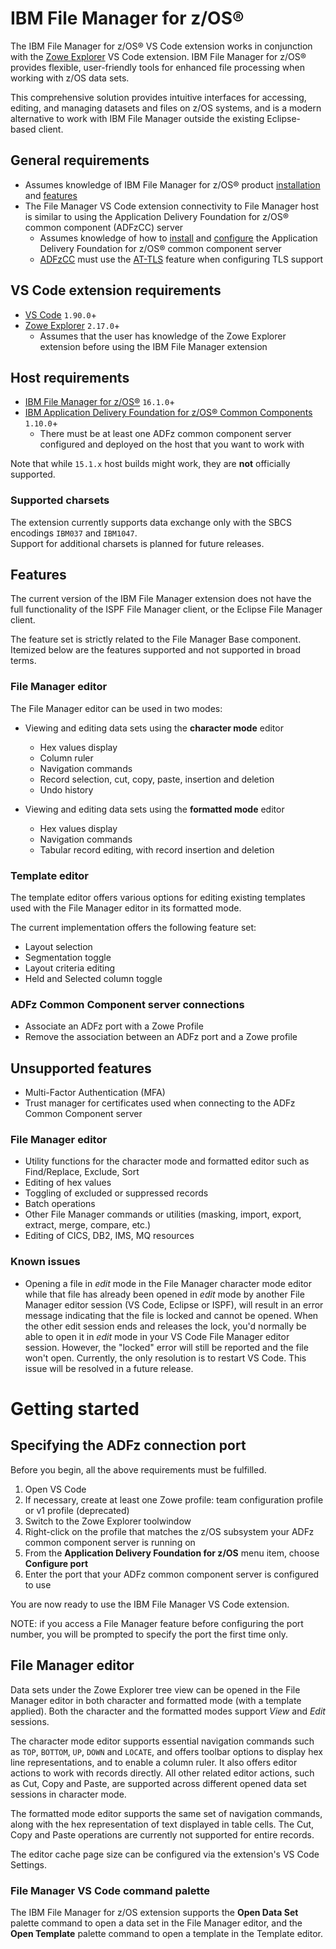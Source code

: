 # IBM File Manager for z/OS&reg;

The IBM File Manager for z/OS&reg; VS Code extension works in conjunction with the [Zowe Explorer][link-zowe] VS Code extension.
IBM File Manager for z/OS&reg; provides flexible, user-friendly tools for enhanced file processing when working with z/OS data sets.

This comprehensive solution provides intuitive interfaces for accessing, editing, and managing datasets and files on z/OS systems,
and is a modern alternative to work with IBM File Manager outside the existing Eclipse-based client.

## General requirements

- Assumes knowledge of IBM File Manager for z/OS&reg; product [installation][link-fm-install] and [features][link-features]
- The File Manager VS Code extension connectivity to File Manager host is similar to using
  the Application Delivery Foundation for z/OS&reg; common component (ADFzCC) server
  - Assumes knowledge of how to [install][link-adfz-install] and [configure][link-adfz-config]
    the Application Delivery Foundation for z/OS&reg; common component server
  - [ADFzCC][link-adfz-customize] must use the [AT-TLS][link-adfz-attls] feature when configuring TLS support

## VS Code extension requirements

- [VS Code][link-vscode] `1.90.0`+
- [Zowe Explorer][link-zowe] `2.17.0`+
  - Assumes that the user has knowledge of the Zowe Explorer extension before using the IBM File Manager extension

## Host requirements

- [IBM File Manager for z/OS&reg;][link-fm] `16.1.0`+
- [IBM Application Delivery Foundation for z/OS&reg; Common Components][link-adfz-docs] `1.10.0`+
  - There must be at least one ADFz common component server configured and deployed
    on the host that you want to work with

Note that while `15.1.x` host builds might work, they are **not** officially supported.

### Supported charsets

The extension currently supports data exchange only with the SBCS encodings `IBM037` and `IBM1047`.  
Support for additional charsets is planned for future releases.

## Features

The current version of the IBM File Manager extension does not have the full
functionality of the ISPF File Manager client, or the Eclipse File Manager client.

The feature set is strictly related to the File Manager Base component.  
Itemized below are the features supported and not supported in broad terms.

### File Manager editor

The File Manager editor can be used in two modes:

- Viewing and editing data sets using the **character mode** editor

  - Hex values display
  - Column ruler
  - Navigation commands
  - Record selection, cut, copy, paste, insertion and deletion
  - Undo history

- Viewing and editing data sets using the **formatted mode** editor
  - Hex values display
  - Navigation commands
  - Tabular record editing, with record insertion and deletion

### Template editor

The template editor offers various options for editing existing templates used with the
File Manager editor in its formatted mode.

The current implementation offers the following feature set:

- Layout selection
- Segmentation toggle
- Layout criteria editing
- Held and Selected column toggle

### ADFz Common Component server connections

- Associate an ADFz port with a Zowe Profile
- Remove the association between an ADFz port and a Zowe profile

## Unsupported features

- Multi-Factor Authentication (MFA)
- Trust manager for certificates used when connecting to the ADFz Common Component server

### File Manager editor

- Utility functions for the character mode and formatted editor such as Find/Replace, Exclude, Sort
- Editing of hex values
- Toggling of excluded or suppressed records
- Batch operations
- Other File Manager commands or utilities (masking, import, export, extract, merge, compare, etc.)
- Editing of CICS, DB2, IMS, MQ resources

### Known issues

- Opening a file in _edit_ mode in the File Manager character mode editor while that file has already been opened in _edit_ mode
  by another File Manager editor session (VS Code, Eclipse or ISPF), will result in an error message indicating that the file
  is locked and cannot be opened. When the other edit session ends and releases the lock, you'd normally be able to open it
  in _edit_ mode in your VS Code File Manager editor session. However, the "locked" error will still be reported and the file won't open.
  Currently, the only resolution is to restart VS Code. This issue will be resolved in a future release.

# Getting started

## Specifying the ADFz connection port

Before you begin, all the above requirements must be fulfilled.

1. Open VS Code
2. If necessary, create at least one Zowe profile: team configuration profile or v1 profile (deprecated)
3. Switch to the Zowe Explorer toolwindow
4. Right-click on the profile that matches the z/OS subsystem your ADFz common component server is running on
5. From the **Application Delivery Foundation for z/OS** menu item, choose **Configure port**
6. Enter the port that your ADFz common component server is configured to use

You are now ready to use the IBM File Manager VS Code extension.

NOTE: if you access a File Manager feature before configuring the port number,
you will be prompted to specify the port the first time only.

## File Manager editor

Data sets under the Zowe Explorer tree view can be opened in the File Manager editor in both
character and formatted mode (with a template applied). Both the character and the formatted
modes support _View_ and _Edit_ sessions.

The character mode editor supports essential navigation commands such as `TOP`, `BOTTOM`, `UP`,
`DOWN` and `LOCATE`, and offers toolbar options to display hex line representations, and to enable
a column ruler. It also offers editor actions to work with records directly. All other related
editor actions, such as Cut, Copy and Paste, are supported across different opened data set
sessions in character mode.

The formatted mode editor supports the same set of navigation commands, along with the hex
representation of text displayed in table cells. The Cut, Copy and Paste operations are
currently not supported for entire records.

The editor cache page size can be configured via the extension's VS Code Settings.

### File Manager VS Code command palette

The IBM File Manager for z/OS extension supports the **Open Data Set** palette command to open
a data set in the File Manager editor, and the **Open Template** palette command to open a template
in the Template editor.

[link-vscode]: https://code.visualstudio.com
[link-zowe]: https://marketplace.visualstudio.com/items?itemName=Zowe.vscode-extension-for-zowe
[link-fm]: https://www.ibm.com/products/file-manager-for-zos
[link-fm-install]: https://help.blueproddoc.com/filemanager/hadlg10_FM_Program_Directory_V161.pdf
[link-features]: https://help.blueproddoc.com/filemanager/16.1.0/en/base/index.html
[link-adfz-docs]: https://help.blueproddoc.com/adfz_common_components/welcome/index.html
[link-adfz-install]: https://help.blueproddoc.com/adfz_common_components/hvwr1a0_ADFzCC_Program_Directory_V1.10.pdf
[link-adfz-config]: https://help.blueproddoc.com/adfz_common_components/1.10.0/en/index.html
[link-adfz-customize]: https://help.blueproddoc.com/adfz_common_components/1.10.0/en/svrauth.html
[link-adfz-attls]: https://help.blueproddoc.com/adfz_common_components/1.10.0/en/attls.html
